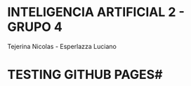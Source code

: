 # INTELIGENCIA ARTIFICIAL 2 - GRUPO 4
Tejerina Nicolas - Esperlazza Luciano

# TESTING GITHUB PAGES#
